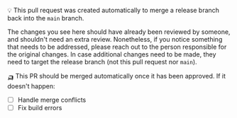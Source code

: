 :bulb: This pull request was created automatically to merge a release branch back into the `main` branch.

The changes you see here should have already been reviewed by someone, and shouldn't need an extra
review. Nonetheless, if you notice something that needs to be addressed, please reach out to the person
responsible for the original changes. In case additional changes need to be made, they need to target the release branch
(not this pull request nor `main`).

:auto_rickshaw: This PR should be merged automatically once it has been approved. If it doesn't happen:
- [ ] Handle merge conflicts
- [ ] Fix build errors
